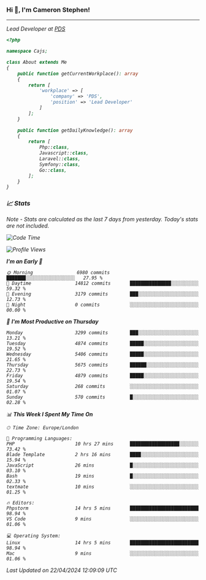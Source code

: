 ### Hi 👋, I'm Cameron Stephen!
<hr>
<p><em>Lead Developer at <a href="https://prindatasolutions.co.uk">PDS</a></p>


```php
<?php

namespace Cajs;

class About extends Me
{
    public function getCurrentWorkplace(): array
    {
        return [
            'workplace' => [
                'company' => 'PDS',
                'position' => 'Lead Developer'
            ]
        ];
    }

    public function getDailyKnowledge(): array
    {
        return [
            Php::class,
            Javascript::class,
            Laravel::class,
            Symfony::class,
            Go::class,
        ];
    }
}
```

### 📈 Stats
<p><em>Note - Stats are calculated as the last 7 days from yesterday. Today's stats are not included.</em></p>


<!--START_SECTION:waka-->
![Code Time](http://img.shields.io/badge/Code%20Time-3%2C774%20hrs%207%20mins-blue)

![Profile Views](http://img.shields.io/badge/Profile%20Views-0-blue)

**I'm an Early 🐤** 

```text
🌞 Morning                6980 commits        ███████░░░░░░░░░░░░░░░░░░   27.95 % 
🌆 Daytime                14812 commits       ███████████████░░░░░░░░░░   59.32 % 
🌃 Evening                3179 commits        ███░░░░░░░░░░░░░░░░░░░░░░   12.73 % 
🌙 Night                  0 commits           ░░░░░░░░░░░░░░░░░░░░░░░░░   00.00 % 
```
📅 **I'm Most Productive on Thursday** 

```text
Monday                   3299 commits        ███░░░░░░░░░░░░░░░░░░░░░░   13.21 % 
Tuesday                  4874 commits        █████░░░░░░░░░░░░░░░░░░░░   19.52 % 
Wednesday                5406 commits        █████░░░░░░░░░░░░░░░░░░░░   21.65 % 
Thursday                 5675 commits        ██████░░░░░░░░░░░░░░░░░░░   22.73 % 
Friday                   4879 commits        █████░░░░░░░░░░░░░░░░░░░░   19.54 % 
Saturday                 268 commits         ░░░░░░░░░░░░░░░░░░░░░░░░░   01.07 % 
Sunday                   570 commits         █░░░░░░░░░░░░░░░░░░░░░░░░   02.28 % 
```


📊 **This Week I Spent My Time On** 

```text
🕑︎ Time Zone: Europe/London

💬 Programming Languages: 
PHP                      10 hrs 27 mins      ██████████████████░░░░░░░   73.42 % 
Blade Template           2 hrs 16 mins       ████░░░░░░░░░░░░░░░░░░░░░   15.94 % 
JavaScript               26 mins             █░░░░░░░░░░░░░░░░░░░░░░░░   03.10 % 
Bash                     19 mins             █░░░░░░░░░░░░░░░░░░░░░░░░   02.33 % 
textmate                 10 mins             ░░░░░░░░░░░░░░░░░░░░░░░░░   01.25 % 

🔥 Editors: 
Phpstorm                 14 hrs 5 mins       █████████████████████████   98.94 % 
VS Code                  9 mins              ░░░░░░░░░░░░░░░░░░░░░░░░░   01.06 % 

💻 Operating System: 
Linux                    14 hrs 5 mins       █████████████████████████   98.94 % 
Mac                      9 mins              ░░░░░░░░░░░░░░░░░░░░░░░░░   01.06 % 
```


 Last Updated on 22/04/2024 12:09:09 UTC
<!--END_SECTION:waka-->
